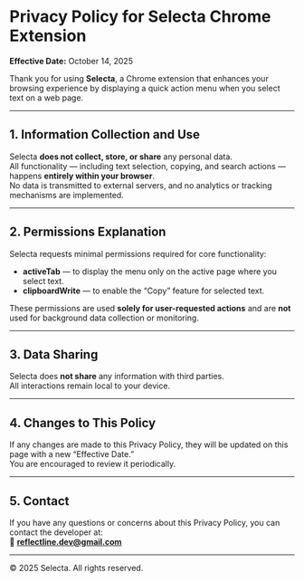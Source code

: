# Privacy Policy for Selecta Chrome Extension

**Effective Date:** October 14, 2025

Thank you for using **Selecta**, a Chrome extension that enhances your browsing experience by displaying a quick action menu when you select text on a web page.

---

## 1. Information Collection and Use
Selecta **does not collect, store, or share** any personal data.  
All functionality — including text selection, copying, and search actions — happens **entirely within your browser**.  
No data is transmitted to external servers, and no analytics or tracking mechanisms are implemented.

---

## 2. Permissions Explanation
Selecta requests minimal permissions required for core functionality:
- **activeTab** — to display the menu only on the active page where you select text.
- **clipboardWrite** — to enable the “Copy” feature for selected text.

These permissions are used **solely for user-requested actions** and are **not** used for background data collection or monitoring.

---

## 3. Data Sharing
Selecta does **not share** any information with third parties.  
All interactions remain local to your device.

---

## 4. Changes to This Policy
If any changes are made to this Privacy Policy, they will be updated on this page with a new “Effective Date.”  
You are encouraged to review it periodically.

---

## 5. Contact
If you have any questions or concerns about this Privacy Policy, you can contact the developer at:  
📧 **reflectline.dev@gmail.com**

---

© 2025 Selecta. All rights reserved.
